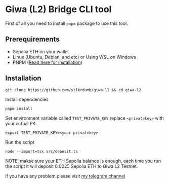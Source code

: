 # Giwa (L2) Bridge CLI tool

First of all you need to install `pnpm` package to use this tool.

## Prerequirements
- Sepolia ETH on your wallet
- Linux (Ubuntu, Debian, and etc) or Using WSL on Windows
- PNPM ([Read here for installation](https://pnpm.io/installation))

## Installation
```
git clone https://github.com/stlkrdumb/giwa-l2 && cd giwa-l2
```
Install dependencies
```
pnpm install
```

Set environment variable called `TEST_PRIVATE_KEY` replace `<privatekey>` with your actual PK.
```
export TEST_PRIVATE_KEY=<your privatekey>
```

Run the script
```
node --import=tsx src/deposit.ts
```

NOTE! makse sure your ETH Sepolia balance is enough, each time you run the script it will deposit 0.0025 Sepolia ETH to Giwa L2 Testnet.

if you have any problem please visit [my telegram channel](https://t.me/airdropStalkerChannel)